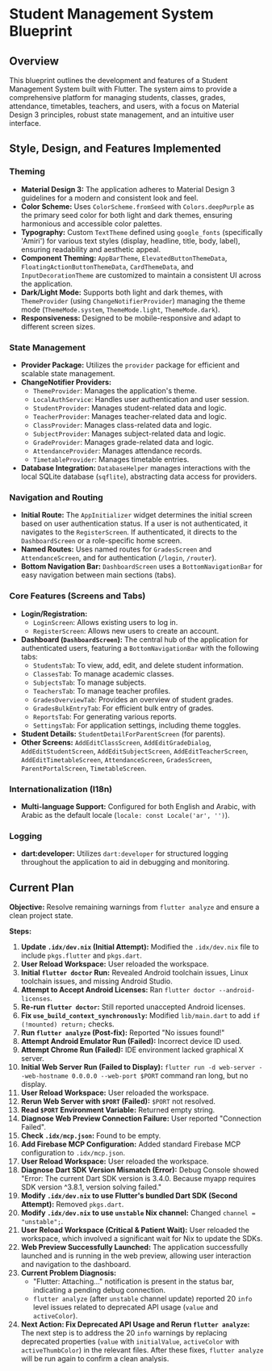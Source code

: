 # Student Management System Blueprint

## Overview

This blueprint outlines the development and features of a Student Management System built with Flutter. The system aims to provide a comprehensive platform for managing students, classes, grades, attendance, timetables, teachers, and users, with a focus on Material Design 3 principles, robust state management, and an intuitive user interface.

## Style, Design, and Features Implemented

### Theming
- **Material Design 3:** The application adheres to Material Design 3 guidelines for a modern and consistent look and feel.
- **Color Scheme:** Uses `ColorScheme.fromSeed` with `Colors.deepPurple` as the primary seed color for both light and dark themes, ensuring harmonious and accessible color palettes.
- **Typography:** Custom `TextTheme` defined using `google_fonts` (specifically 'Amiri') for various text styles (display, headline, title, body, label), ensuring readability and aesthetic appeal.
- **Component Theming:** `AppBarTheme`, `ElevatedButtonThemeData`, `FloatingActionButtonThemeData`, `CardThemeData`, and `InputDecorationTheme` are customized to maintain a consistent UI across the application.
- **Dark/Light Mode:** Supports both light and dark themes, with `ThemeProvider` (using `ChangeNotifierProvider`) managing the theme mode (`ThemeMode.system`, `ThemeMode.light`, `ThemeMode.dark`).
- **Responsiveness:** Designed to be mobile-responsive and adapt to different screen sizes.

### State Management
- **Provider Package:** Utilizes the `provider` package for efficient and scalable state management.
- **ChangeNotifier Providers:**
    - `ThemeProvider`: Manages the application's theme.
    - `LocalAuthService`: Handles user authentication and user session.
    - `StudentProvider`: Manages student-related data and logic.
    - `TeacherProvider`: Manages teacher-related data and logic.
    - `ClassProvider`: Manages class-related data and logic.
    - `SubjectProvider`: Manages subject-related data and logic.
    - `GradeProvider`: Manages grade-related data and logic.
    - `AttendanceProvider`: Manages attendance records.
    - `TimetableProvider`: Manages timetable entries.
- **Database Integration:** `DatabaseHelper` manages interactions with the local SQLite database (`sqflite`), abstracting data access for providers.

### Navigation and Routing
- **Initial Route:** The `AppInitializer` widget determines the initial screen based on user authentication status. If a user is not authenticated, it navigates to the `RegisterScreen`. If authenticated, it directs to the `DashboardScreen` or a role-specific home screen.
- **Named Routes:** Uses named routes for `GradesScreen` and `AttendanceScreen`, and for authentication (`/login`, `/router`).
- **Bottom Navigation Bar:** `DashboardScreen` uses a `BottomNavigationBar` for easy navigation between main sections (tabs).

### Core Features (Screens and Tabs)
- **Login/Registration:**
    - `LoginScreen`: Allows existing users to log in.
    - `RegisterScreen`: Allows new users to create an account.
- **Dashboard (`DashboardScreen`):** The central hub of the application for authenticated users, featuring a `BottomNavigationBar` with the following tabs:
    - `StudentsTab`: To view, add, edit, and delete student information.
    - `ClassesTab`: To manage academic classes.
    - `SubjectsTab`: To manage subjects.
    - `TeachersTab`: To manage teacher profiles.
    - `GradesOverviewTab`: Provides an overview of student grades.
    - `GradesBulkEntryTab`: For efficient bulk entry of grades.
    - `ReportsTab`: For generating various reports.
    - `SettingsTab`: For application settings, including theme toggles.
- **Student Details:** `StudentDetailForParentScreen` (for parents).
- **Other Screens:** `AddEditClassScreen`, `AddEditGradeDialog`, `AddEditStudentScreen`, `AddEditSubjectScreen`, `AddEditTeacherScreen`, `AddEditTimetableScreen`, `AttendanceScreen`, `GradesScreen`, `ParentPortalScreen`, `TimetableScreen`.

### Internationalization (I18n)
- **Multi-language Support:** Configured for both English and Arabic, with Arabic as the default locale (`locale: const Locale('ar', '')`).

### Logging
- **dart:developer:** Utilizes `dart:developer` for structured logging throughout the application to aid in debugging and monitoring.

## Current Plan

**Objective:** Resolve remaining warnings from `flutter analyze` and ensure a clean project state.

**Steps:**
1.  **Update `.idx/dev.nix` (Initial Attempt):** Modified the `.idx/dev.nix` file to include `pkgs.flutter` and `pkgs.dart`.
2.  **User Reload Workspace:** User reloaded the workspace.
3.  **Initial `flutter doctor` Run:** Revealed Android toolchain issues, Linux toolchain issues, and missing Android Studio.
4.  **Attempt to Accept Android Licenses:** Ran `flutter doctor --android-licenses`.
5.  **Re-run `flutter doctor`:** Still reported unaccepted Android licenses.
6.  **Fix `use_build_context_synchronously`:** Modified `lib/main.dart` to add `if (!mounted) return;` checks.
7.  **Run `flutter analyze` (Post-fix):** Reported "No issues found!"
8.  **Attempt Android Emulator Run (Failed):** Incorrect device ID used.
9.  **Attempt Chrome Run (Failed):** IDE environment lacked graphical X server.
10. **Initial Web Server Run (Failed to Display):** `flutter run -d web-server --web-hostname 0.0.0.0 --web-port $PORT` command ran long, but no display.
11. **User Reload Workspace:** User reloaded the workspace.
12. **Rerun Web Server with `$PORT` (Failed):** `$PORT` not resolved.
13. **Read `$PORT` Environment Variable:** Returned empty string.
14. **Diagnose Web Preview Connection Failure:** User reported "Connection Failed".
15. **Check `.idx/mcp.json`:** Found to be empty.
16. **Add Firebase MCP Configuration:** Added standard Firebase MCP configuration to `.idx/mcp.json`.
17. **User Reload Workspace:** User reloaded the workspace.
18. **Diagnose Dart SDK Version Mismatch (Error):** Debug Console showed "Error: The current Dart SDK version is 3.4.0. Because myapp requires SDK version ^3.8.1, version solving failed."
19. **Modify `.idx/dev.nix` to use Flutter's bundled Dart SDK (Second Attempt):** Removed `pkgs.dart`.
20. **Modify `.idx/dev.nix` to use `unstable` Nix channel:** Changed `channel = "unstable";`.
21. **User Reload Workspace (Critical & Patient Wait):** User reloaded the workspace, which involved a significant wait for Nix to update the SDKs.
22. **Web Preview Successfully Launched:** The application successfully launched and is running in the web preview, allowing user interaction and navigation to the dashboard.
23. **Current Problem Diagnosis:**
    *   "Flutter: Attaching..." notification is present in the status bar, indicating a pending debug connection.
    *   `flutter analyze` (after `unstable` channel update) reported 20 `info` level issues related to deprecated API usage (`value` and `activeColor`).
24. **Next Action: Fix Deprecated API Usage and Rerun `flutter analyze`:** The next step is to address the 20 `info` warnings by replacing deprecated properties (`value` with `initialValue`, `activeColor` with `activeThumbColor`) in the relevant files. After these fixes, `flutter analyze` will be run again to confirm a clean analysis.
